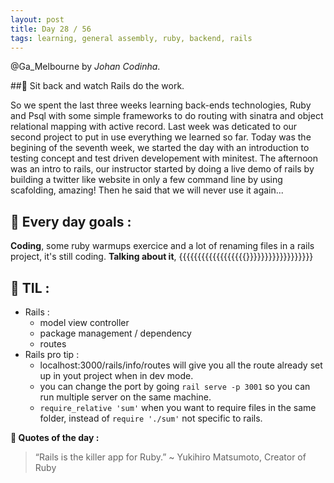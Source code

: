 ```yaml
---
layout: post
title: Day 28 / 56
tags: learning, general assembly, ruby, backend, rails
---
```

@Ga_Melbourne by *Johan Codinha*.

##:gem: Sit back and watch Rails do the work.

So we spent the last three weeks learning back-ends technologies, Ruby and Psql with some simple frameworks to do routing with sinatra and object relational mapping with active record. Last week was deticated to our second project to put in use everything we learned so far.
Today was the begining of the seventh week, we started the day with an introduction to testing concept and test driven developement with minitest.
The afternoon was an intro to rails, our instructor started by doing a live demo of rails by building a twitter like website in only a few command line by using scafolding, amazing! Then he said that we will never use it again...

## :dart: Every day goals :  

**Coding**, some ruby warmups exercice and a lot of renaming files in a rails project, it's still coding.
**Talking about it**, {{{{{{{{{{{{{{{{{{}}}}}}}}}}}}}}}}}}

## :book: TIL :  
- Rails :
    - model view controller
    - package management / dependency
    - routes
- Rails pro tip : 
    - localhost:3000/rails/info/routes will give you all the route already set up in yout project when in dev mode.
    - you can change the port by going `rail serve -p 3001` so you can run multiple server on the same machine.
    - `require_relative 'sum'` when you want to require files in the same folder, instead of `require './sum'` not specific to rails.

  
**:shell: Quotes of the day :**  
>“Rails is the killer app for Ruby.” ~ Yukihiro Matsumoto, Creator of Ruby
